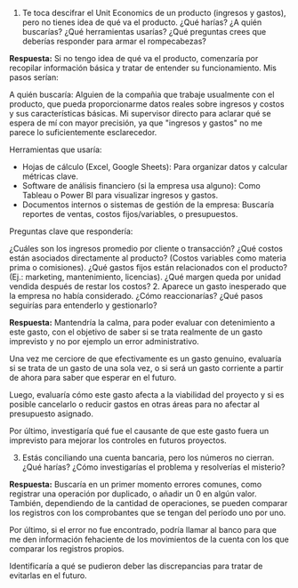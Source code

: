 1. Te toca descifrar el Unit Economics de un producto (ingresos y gastos), pero no tienes idea de qué va el producto. ¿Qué harías? ¿A quién buscarías? ¿Qué herramientas usarías? ¿Qué preguntas crees que deberías responder para armar el rompecabezas?


**Respuesta:**
Si no tengo idea de qué va el producto, comenzaría por recopilar información básica y tratar de entender su funcionamiento. Mis pasos serían:


A quién buscaría:
Alguien de la compañia que trabaje usualmente con el producto, que pueda proporcionarme datos reales sobre ingresos y costos y sus características básicas.
Mi supervisor directo para aclarar qué se espera de mí con mayor precisión, ya que "ingresos y gastos" no me parece lo suficientemente esclarecedor.


Herramientas que usaría:

- Hojas de cálculo (Excel, Google Sheets): Para organizar datos y calcular métricas clave.
- Software de análisis financiero (si la empresa usa alguno): Como Tableau o Power BI para visualizar ingresos y gastos.
- Documentos internos o sistemas de gestión de la empresa: Buscaría reportes de ventas, costos fijos/variables, o presupuestos.


Preguntas clave que respondería:

¿Cuáles son los ingresos promedio por cliente o transacción?
¿Qué costos están asociados directamente al producto? (Costos variables como materia prima o comisiones).
¿Qué gastos fijos están relacionados con el producto? (Ej.: marketing, mantenimiento, licencias).
¿Qué margen queda por unidad vendida después de restar los costos?
2. Aparece un gasto inesperado que la empresa no había considerado. ¿Cómo reaccionarías? ¿Qué pasos seguirías para entenderlo y gestionarlo?

**Respuesta:**
Mantendría la calma, para poder evaluar con detenimiento a este gasto, con el objetivo de saber si se trata realmente de un gasto imprevisto y no por ejemplo un error administrativo.

Una vez me cerciore de que efectivamente es un gasto genuino, evaluaría si se trata de un gasto de una sola vez, o si será un gasto corriente a partir de ahora para saber que esperar en el futuro.

Luego, evaluaría cómo este gasto afecta a la viabilidad del proyecto y si es posible cancelarlo o reducir gastos en otras áreas para no afectar al presupuesto asignado.

Por último, investigaría qué fue el causante de que este gasto fuera un imprevisto para mejorar los controles en futuros proyectos.

3. Estás conciliando una cuenta bancaria, pero los números no cierran. ¿Qué harías? ¿Cómo investigarías el problema y resolverías el misterio?

**Respuesta:**
Buscaría en un primer momento errores comunes, como registrar una operación por duplicado, o añadir un 0 en algún valor. También, dependiendo de la cantidad de operaciones, se pueden comparar los registros con los comprobantes que se tengan del período uno por uno.

Por último, si el error no fue encontrado, podría llamar al banco para que me den información fehaciente de los movimientos de la cuenta con los que comparar los registros propios.

Identificaría a qué se pudieron deber las discrepancias para tratar de evitarlas en el futuro.